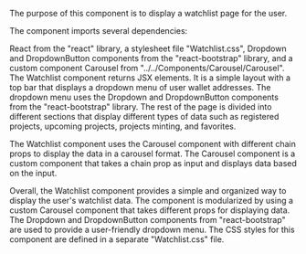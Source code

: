 The purpose of this component is to display a watchlist page for the user.

The component imports several dependencies:

React from the "react" library,
a stylesheet file "Watchlist.css",
Dropdown and DropdownButton components from the "react-bootstrap" library, and
a custom component Carousel from "../../Components/Carousel/Carousel".
The Watchlist component returns JSX elements. It is a simple layout with a top bar that displays a dropdown menu of user wallet addresses. The dropdown menu uses the Dropdown and DropdownButton components from the "react-bootstrap" library. The rest of the page is divided into different sections that display different types of data such as registered projects, upcoming projects, projects minting, and favorites.

The Watchlist component uses the Carousel component with different chain props to display the data in a carousel format. The Carousel component is a custom component that takes a chain prop as input and displays data based on the input.

Overall, the Watchlist component provides a simple and organized way to display the user's watchlist data. The component is modularized by using a custom Carousel component that takes different props for displaying data. The Dropdown and DropdownButton components from "react-bootstrap" are used to provide a user-friendly dropdown menu. The CSS styles for this component are defined in a separate "Watchlist.css" file.

